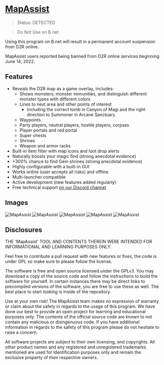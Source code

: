 # [MapAssist](https://mapassist.github.io)

> Status: DETECTED

> Do Not Use on B.net

Using this program on B.net will result in a permanent account suspension from D2R online.

MapAssist users reported being banned from D2R online services beginning June 14, 2022.

## Features

- Reveals the D2R map as a game overlay, includes:
  - Shows monsters, monster immunities, and distinguish different monster types with different colors
  - Lines to next area and other points of interest
    - Including the correct tomb in Canyon of Magi and the right direction to Summoner in Arcane Sanctuary
  - Waypoints
  - Party players, neutral players, hostile players, corpses
  - Player portals and red portal
  - Super chests
  - Shrines
  - Weapon and armor racks
- Built-in item filter with map icons and loot drop alerts
- Naturally boosts your magic find (strong anecdotal evidence)
- +300% chance to find Gem shrines (strong anecdotal evidence)
- Highly configurable with a built-in GUI
- Works online (user accepts all risks) and offline
- Multi-launcher compatible
- Active development (new features added regularly)
- Free technical support [on our Discord channel](https://discord.gg/uBftrtBE4j)

## Images

![MapAssist](https://user-images.githubusercontent.com/1294559/151440355-6cfd64d5-94e0-4942-b144-9224e16d15c6.png)
![MapAssist](https://user-images.githubusercontent.com/1294559/151440400-4c887af4-ca89-46cf-893b-9cdc8a1fcb5b.png)
![MapAssist](https://user-images.githubusercontent.com/1294559/151440395-baecf57f-d7bd-4cbe-b78f-201ce3e0f464.png)
![MapAssist](https://user-images.githubusercontent.com/1294559/151440410-452eada6-da24-458e-8c32-d86e18204642.png)
![MapAssist](https://user-images.githubusercontent.com/1294559/151440415-fe92d5b1-068d-4734-b355-f47cfa9931df.png)

## Disclosures

THE 'MapAssist' TOOL AND CONTENTS THEREIN WERE INTENDED FOR INFORMATIONAL AND LEARNING PURPOSES ONLY.

Feel free to contribute a pull request with new features or fixes, the code is under GPL so make sure to please follow the license.

The software is free and open source licensed under the GPLv3. You may download a copy of the source code and follow the instructions to build the software for yourself. In certain instances there may be direct links to precompiled versions of the software, you are free to use these as well. The best place to start looking is inside of the repository.

Use at your own risk! The MapAssist team makes no expression of warranty or claim about the safety in regards to the usage of this program. We have done our best to provide an open project for learning and educational purposes only. The contents of the official source code are known to not contain any malicious or disingenuous code. If you have additional information in regards to the safety of this program please do not hesitate to raise a concern.

All software projects are subject to their own licensing, and copyrights. All other product names and any registered and unregistered trademarks mentioned are used for identification purposes only and remain the exclusive property of their respective owners.
